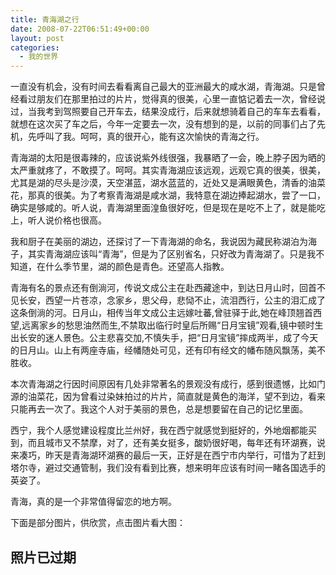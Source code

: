 ```yaml
---
title: 青海湖之行
date: 2008-07-22T06:51:49+00:00
layout: post
categories:
  - 我的世界
---
```

一直没有机会，没有时间去看看离自己最大的亚洲最大的咸水湖，青海湖。只是曾经看过朋友们在那里拍过的片片，觉得真的很美，心里一直惦记着去一次，曾经说过，当我考到驾照要自己开车去，结果没成行，后来就想骑着自己的车车去看看，就想在这次买了车之后，今年一定要去一次，没有想到的是，以前的同事们占了先机，先呼叫了我。呵呵，真的很开心，能有这次愉快的青海之行。

青海湖的太阳是很毒辣的，应该说紫外线很强，我暴晒了一会，晚上脖子因为晒的太严重就疼了，不敢摸了。呵呵。其实青海湖应该远观，远观它真的很美，很美，尤其是湖的尽头是沙漠，天空湛蓝，湖水蓝蓝的，近处又是满眼黄色，清香的油菜花，那真的很美。为了考察青海湖是咸水湖，我特意在湖边捧起湖水，尝了一口，确实是够咸的。听人说，青海湖里面湟鱼很好吃，但是现在是吃不上了，就是能吃上，听人说价格也很高。

我和厨子在美丽的湖边，还探讨了一下青海湖的命名，我说因为藏民称湖泊为海子，其实青海湖应该叫“青海”，但是为了区别省名，只好改为青海湖了。只是我不知道，在什么季节里，湖的颜色是青色。还望高人指教。

青海有名的景点还有倒淌河，传说文成公主在赴西藏途中，到达日月山时，回首不见长安，西望一片苍凉，念家乡，思父母，悲恸不止，流泪西行，公主的泪汇成了这条倒淌的河。日月山，相传当年文成公主远嫁吐蕃,曾驻驿于此,她在峰顶翘首西望,远离家乡的愁思油然而生,不禁取出临行时皇后所赐“日月宝镜”观看,镜中顿时生出长安的迷人景色。公主悲喜交加,不慎失手，把“日月宝镜”摔成两半，成了今天的日月山。山上有两座寺庙，经幡随处可见，还有印有经文的幡布随风飘荡，美不胜收。
<!--more-->
本次青海湖之行因时间原因有几处非常著名的景观没有成行，感到很遗憾，比如门源的油菜花，因为曾看过染妹拍过的片片，简直就是黄色的海洋，望不到边，看来只能再去一次了。我这个人对于美丽的景色，总是想要留在自己的记忆里面。

西宁，我个人感觉建设程度比兰州好，我在西宁就感觉到挺好的，外地烟都能买到，而且城市又不禁摩，对了，还有美女挺多，酸奶很好喝，每年还有环湖赛，说来凑巧，昨天是青海湖环湖赛的最后一天，正好是在西宁市内举行，可惜为了赶到塔尔寺，避过交通管制，我们没有看到比赛，想来明年应该有时间一睹各国选手的英姿了。

青海，真的是一个非常值得留恋的地方啊。

下面是部分图片，供欣赏，点击图片看大图：

## 照片已过期